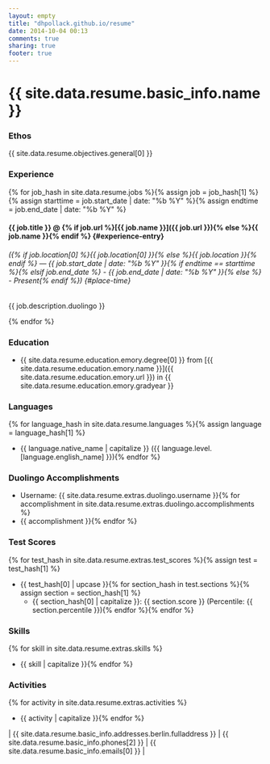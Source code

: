 ```yaml
---
layout: empty
title: "dhpollack.github.io/resume"
date: 2014-10-04 00:13
comments: true
sharing: true
footer: true
---
```


# **{{ site.data.resume.basic_info.name }}**

### **Ethos**

{{ site.data.resume.objectives.general[0] }}

### **Experience**

{% for job_hash in site.data.resume.jobs %}{% assign job = job_hash[1] %}{% assign starttime = job.start_date | date: "%b %Y" %}{% assign endtime = job.end_date | date: "%b %Y" %}
#### **{{ job.title }}** @ {% if job.url %}[{{ job.name }}]({{ job.url }}){% else %}{{ job.name }}{% endif %} {#experience-entry}

###### ({% if job.location[0] %}{{ job.location[0] }}{% else %}{{ job.location }}{% endif %} — {{ job.start_date | date: "%b %Y" }}{% if endtime == starttime %}{% elsif job.end_date %} - {{ job.end_date | date: "%b %Y" }}{% else %} - Present{% endif %}) {#place-time}

{{ job.description.duolingo }}

{% endfor %}

### **Education**
* {{ site.data.resume.education.emory.degree[0] }} from [{{ site.data.resume.education.emory.name }}]({{ site.data.resume.education.emory.url }}) in {{ site.data.resume.education.emory.gradyear }}

### **Languages**
{% for language_hash in site.data.resume.languages %}{% assign language = language_hash[1] %}
* {{ language.native_name | capitalize }} ({{ language.level.[language.english_name] }}){% endfor %}

### **Duolingo Accomplishments**
* Username: {{ site.data.resume.extras.duolingo.username }}{% for accomplishment in site.data.resume.extras.duolingo.accomplishments %}
* {{ accomplishment }}{% endfor %}

### **Test Scores**
{% for test_hash in site.data.resume.extras.test_scores %}{% assign test = test_hash[1] %}
* {{ test_hash[0] | upcase }}{% for section_hash in test.sections %}{% assign section = section_hash[1] %}
  - {{ section_hash[0] | capitalize }}: {{ section.score }} (Percentile: {{ section.percentile }}){% endfor %}{% endfor %}

### **Skills**
{% for skill in site.data.resume.extras.skills %}
* {{ skill | capitalize }}{% endfor %}

### **Activities**
{% for activity in site.data.resume.extras.activities %}
* {{ activity | capitalize }}{% endfor %}


\| {{ site.data.resume.basic_info.addresses.berlin.fulladdress }} \| {{ site.data.resume.basic_info.phones[2] }} \| {{ site.data.resume.basic_info.emails[0] }} \|

